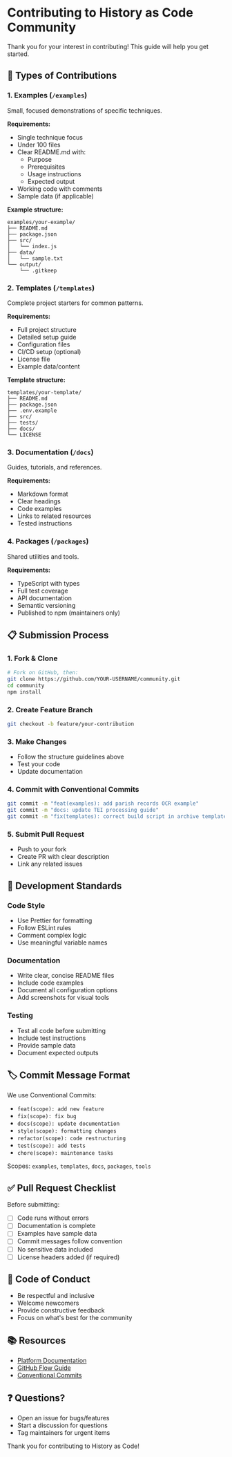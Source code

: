 # Contributing to History as Code Community

Thank you for your interest in contributing! This guide will help you get started.

## 🎯 Types of Contributions

### 1. Examples (`/examples`)
Small, focused demonstrations of specific techniques.

**Requirements:**
- Single technique focus
- Under 100 files
- Clear README.md with:
  - Purpose
  - Prerequisites
  - Usage instructions
  - Expected output
- Working code with comments
- Sample data (if applicable)

**Example structure:**
```
examples/your-example/
├── README.md
├── package.json
├── src/
│   └── index.js
├── data/
│   └── sample.txt
└── output/
    └── .gitkeep
```

### 2. Templates (`/templates`)
Complete project starters for common patterns.

**Requirements:**
- Full project structure
- Detailed setup guide
- Configuration files
- CI/CD setup (optional)
- License file
- Example data/content

**Template structure:**
```
templates/your-template/
├── README.md
├── package.json
├── .env.example
├── src/
├── tests/
├── docs/
└── LICENSE
```

### 3. Documentation (`/docs`)
Guides, tutorials, and references.

**Requirements:**
- Markdown format
- Clear headings
- Code examples
- Links to related resources
- Tested instructions

### 4. Packages (`/packages`)
Shared utilities and tools.

**Requirements:**
- TypeScript with types
- Full test coverage
- API documentation
- Semantic versioning
- Published to npm (maintainers only)

## 📋 Submission Process

### 1. Fork & Clone
```bash
# Fork on GitHub, then:
git clone https://github.com/YOUR-USERNAME/community.git
cd community
npm install
```

### 2. Create Feature Branch
```bash
git checkout -b feature/your-contribution
```

### 3. Make Changes
- Follow the structure guidelines above
- Test your code
- Update documentation

### 4. Commit with Conventional Commits
```bash
git commit -m "feat(examples): add parish records OCR example"
git commit -m "docs: update TEI processing guide"
git commit -m "fix(templates): correct build script in archive template"
```

### 5. Submit Pull Request
- Push to your fork
- Create PR with clear description
- Link any related issues

## 🔧 Development Standards

### Code Style
- Use Prettier for formatting
- Follow ESLint rules
- Comment complex logic
- Use meaningful variable names

### Documentation
- Write clear, concise README files
- Include code examples
- Document all configuration options
- Add screenshots for visual tools

### Testing
- Test all code before submitting
- Include test instructions
- Provide sample data
- Document expected outputs

## 🏷️ Commit Message Format

We use Conventional Commits:

- `feat(scope): add new feature`
- `fix(scope): fix bug`
- `docs(scope): update documentation`
- `style(scope): formatting changes`
- `refactor(scope): code restructuring`
- `test(scope): add tests`
- `chore(scope): maintenance tasks`

Scopes: `examples`, `templates`, `docs`, `packages`, `tools`

## ✅ Pull Request Checklist

Before submitting:

- [ ] Code runs without errors
- [ ] Documentation is complete
- [ ] Examples have sample data
- [ ] Commit messages follow convention
- [ ] No sensitive data included
- [ ] License headers added (if required)

## 🤝 Code of Conduct

- Be respectful and inclusive
- Welcome newcomers
- Provide constructive feedback
- Focus on what's best for the community

## 📚 Resources

- [Platform Documentation](https://historyascode.com/docs)
- [GitHub Flow Guide](https://guides.github.com/introduction/flow/)
- [Conventional Commits](https://www.conventionalcommits.org/)

## ❓ Questions?

- Open an issue for bugs/features
- Start a discussion for questions
- Tag maintainers for urgent items

Thank you for contributing to History as Code!